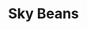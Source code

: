 ---
pid: llb33
title: Sky Beans
location_transcription: Barnes Foundation Roof Top
coordinates: "[-75.172783, 39.960599]"
zipcode: '19130'
gen_neighborhood: North Philadelphia
neighborhood: Art Museum,Francisville
outside_phl: 
age: '31'
age_range: 30-39
instagram: 
image_file_name: llb_33.jpg
proposal_transcription: I recently moved to Philly from Japan, Tokyo. And I like the
  sky in Philly :)
topic: 
topic_summary: '0'
type: Fountain,Conceptual
keywords_other: 
credit: 
image_labels: |-
  -Filled with water. You can see the sky with the reflection of the water.
  -Metallic Material.
twitter: 
facebook: 
permalink: "/monuments/llb33/"
layout: item-page
---